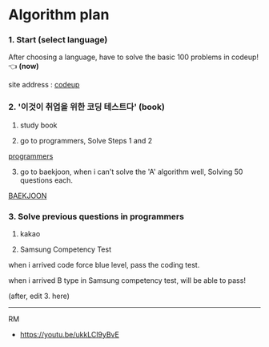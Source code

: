 # Algorithm plan

### 1. Start (select language)

After choosing a language, have to solve the basic 100 problems in codeup! 	👈 **(now)**

site address : [codeup](https://codeup.kr/problemsetsol.php?psid=33)



### 2. '이것이 취업을 위한 코딩 테스트다' (book)

1) study book

2) go to programmers, Solve Steps 1 and 2

[programmers](https://programmers.co.kr/learn/challenges)

3) go to baekjoon, when i can't solve the 'A' algorithm well, Solving 50 questions each.

[BAEKJOON](https://www.acmicpc.net/problem/tags)



### 3. Solve previous questions in programmers

1) kakao

2) Samsung Competency Test

when i arrived code force blue level, pass the coding test.

when i arrived B type in Samsung competency test, will be able to pass! 

(after, edit 3. here)





****

RM

* https://youtu.be/ukkLCl9yBvE

